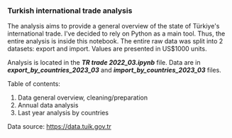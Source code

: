 ### Turkish international trade analysis
<p>
    The analysis aims to provide a general overview of the state of Türkiye's international trade. I've decided to rely on Python as a main tool. Thus, the entire      analysis is inside this notebook. The entire raw data was split into 2 datasets: export and import. Values are presented in US$1000 units.
</p>
<p>
    Analysis is located in the <i><b>TR trade 2022_03.ipynb</b></i> file. Data are in <i><b>export_by_countries_2023_03</b></i> and <i><b>import_by_countries_2023_03</b></i> files.
</p>
<p>
    Table of contents:
    <ol>
        <li>Data general overview, cleaning/preparation</li>
        <li>Annual data analysis</li>
        <li>Last year analysis by countries</li>
    </ol>
</p>
<p>Data source: <a href="https://data.tuik.gov.tr">https://data.tuik.gov.tr</a>
